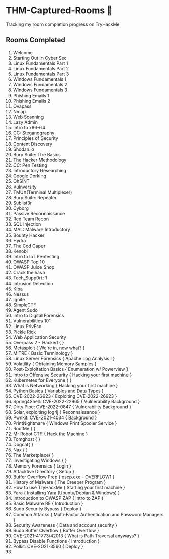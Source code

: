 # THM-Captured-Rooms 🚩
Tracking my room completion progress on TryHackMe 


## Rooms Completed 

1. Welcome
2. Starting Out In Cyber Sec
3. Linux Fundamentals Part 1 
4. Linux Fundamentals Part 2
5. Linux Fundamentals Part 3
6. Windows Fundamentals 1
7. Windows Fundamentals 2
8. Windows Fundamentals 3
9. Phishing Emails 1
10. Phishing Emails 2
11. Ovapass
12. Nmap
13. Web Scanning
14. Lazy Admin
15. Intro to x86-64
16. CC: Steganography
17. Principles of Security
18. Content Discovery
19. Shodan.io
20. Burp Suite: The Basics
21. The Hacker Methodology
22. CC: Pen Testing
23. Introductory Researching
24. Google Dorking
25. OhSINT
26. Vulnversity
27. TMUX(Terminal Multiplexer)
28. Burp Suite: Repeater
29. Sublist3r
30. Cyborg
31. Passive Reconnaissance
32. Red Team Recon
33. SQL Injection
34. MAL: Malware Introductory
35. Bounty Hacker
36. Hydra
37. The Cod Caper
38. Kenobi
39. Intro to IoT Pentesting
40. OWASP Top 10
41. OWASP Juice Shop
42. Crack the hash
43. Tech_Supp0rt: 1
44. Intrusion Detection
45. Kiba
46. Nessus
47. Ignite 
48. SimpleCTF
49. Agent Sudo
50. Intro to Digital Forensics
51. Vulnerabilities 101
52. Linux PrivEsc
53. Pickle Rick 
54. Web Application Security
55. Overpass 2 - Hacked {  }
56. Metasploit { We're in, now what? }
57. MITRE { Basic Terminology }
58. Linux Server Forensics { Apache Log Analysis I }
59. Volatility { Obtaining Memory Samples }
60. Post-Exploitation Basics { Enumeration w/ Powerview }
61. Intro to Offensive Security { Hacking your first machine }
62. Kubernetes for Everyone { }
63. What is Networking { Hacking your first machine }
64. Python Basics { Variables and Data Types }
65. CVE-2022-26923 { Exploiting CVE-2022-26923 }
66. Spring4Shell: CVE-2022-22965 { Vulnerability Background }
67. Dirty Pipe: CVE-2022-0847 { Vulnerability Background }
68. Solar, exploiting log4j { Reconnaissance }
69. Pwnkit: CVE-2021-4034 { Background }
70. PrintNightmare { Windows Print Spooler Service }
71. RootMe {  }
72. Mr Robot CTF { Hack the Machine }
73. Tomghost {  }
74. Dogcat{  }
75. Nax {  }
76. The Marketplace{  }
77. Investigating Windows {  }
78. Memory Forensics { Login }
79. Attacktive Directory { Setup }
80. Buffer Overflow Prep { oscp.exe - OVERFLOW1 }
81. History of Malware { The Creeper Program }
82. How to use TryHackMe { Starting your first machine }
83. Yara {  Installing Yara (Ubuntu/Debian & Windows) }
84. Introduction to OWASP ZAP { Intro to ZAP }
85. Basic Malware RE { Introduction }
86. Sudo Security Bypass { Deploy }
87. Common Attacks { Multi-Factor Authentication and Password Managers }
88. Security Awareness { Data and account security }
89. Sudo Buffer Overflow { Buffer Overflow }
90. CVE-2021-41773/42013 { What is Path Traversal anyways? }
91. Bypass Disable Functions { Introduction }
92. Polkit: CVE-2021-3560 { Deploy }
93. 

 


